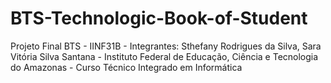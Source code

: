 # BTS-Technologic-Book-of-Student
Projeto Final BTS - IINF31B - 
Integrantes: Sthefany Rodrigues da Silva, Sara Vitória Silva Santana -
Instituto Federal de Educação, Ciência e Tecnologia do Amazonas - 
Curso Técnico Integrado em Informática
